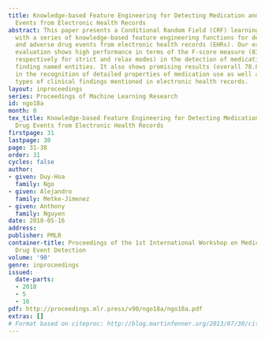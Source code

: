 ```yaml
---
title: Knowledge-based Feature Engineering for Detecting Medication and Adverse Drug
  Events from Electronic Health Records
abstract: This paper presents a Conditional Random Field (CRF) learning model integrated
  with a series of knowledge-based feature engineering functions for detecting medication
  and adverse drug events from electronic health records (EHRs). Our experimental
  evaluation shows high performance in terms of the F-score measure (83.4% and 92.5%
  respectively for strict and relax modes) in the detection of medication and clinical
  finding named entities. It also shows promising results (overall 78.8% F-score)
  in the recognition of detailed properties of medication use as well as different
  types of clinical findings mentioned in electronic health records.
layout: inproceedings
series: Proceedings of Machine Learning Research
id: ngo18a
month: 0
tex_title: Knowledge-based Feature Engineering for Detecting Medication and Adverse
  Drug Events from Electronic Health Records
firstpage: 31
lastpage: 38
page: 31-38
order: 31
cycles: false
author:
- given: Duy-Hoa
  family: Ngo
- given: Alejandro
  family: Metke-Jimenez
- given: Anthony
  family: Nguyen
date: 2018-05-16
address: 
publisher: PMLR
container-title: Proceedings of the 1st International Workshop on Medication and Adverse
  Drug Event Detection
volume: '90'
genre: inproceedings
issued:
  date-parts:
  - 2018
  - 5
  - 16
pdf: http://proceedings.mlr.press/v90/ngo18a/ngo18a.pdf
extras: []
# Format based on citeproc: http://blog.martinfenner.org/2013/07/30/citeproc-yaml-for-bibliographies/
---
```

